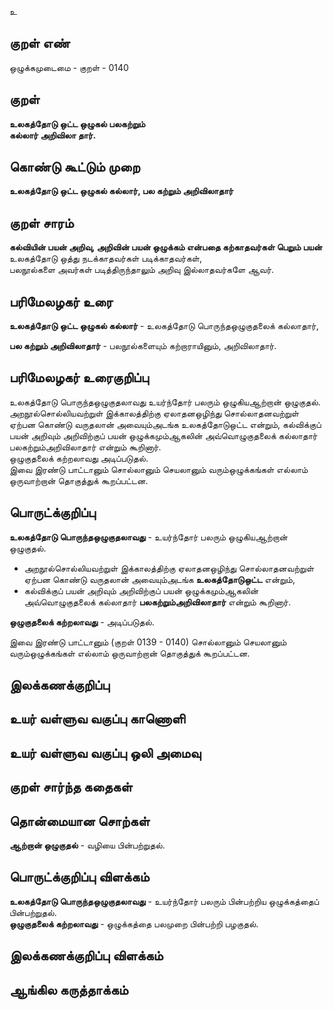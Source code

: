 உ

## குறள் எண் 

ஒழுக்கமுடைமை - குறள் - 0140  

## குறள் 

**உலகத்தோடு ஒட்ட ஒழுகல் பலகற்றும்  
கல்லார் அறிவிலா தார்.** 

## கொண்டு கூட்டும் முறை

**உலகத்தோடு ஒட்ட ஒழுகல் கல்லார், பல கற்றும் அறிவிலாதார்**  

## குறள் சாரம் 

**கல்வியின் பயன் அறிவு, அறிவின் பயன் ஒழுக்கம் என்பதை கற்காதவர்கள் பெறும் பயன்**   
உலகத்தோடு ஒத்து நடக்காதவர்கள் படிக்காதவர்கள்,  
பலநூல்களை அவர்கள் படித்திருந்தாலும் அறிவு இல்லாதவர்களே ஆவர்.  

## பரிமேலழகர் உரை

**உலகத்தோடு ஒட்ட ஒழுகல் கல்லார்** - உலகத்தோடு பொருந்தஒழுகுதலைக் கல்லாதார்,  

**பல கற்றும் அறிவிலாதார்** - பலநூல்களையும் கற்றாராயினும், அறிவிலாதார்.  

## பரிமேலழகர் உரைகுறிப்பு   

உலகத்தோடு பொருந்தஒழுகுதலாவது உயர்ந்தோர் பலரும் ஒழுகியஆற்றான் ஒழுகுதல்.  
அறநூல்சொல்லியவற்றுள் இக்காலத்திற்கு ஏலாதனஒழிந்து சொல்லாதனவற்றுள் ஏற்பன கொண்டு வருதலான் அவையும்அடங்க உலகத்தோடுஒட்ட என்றும், கல்விக்குப் பயன் அறிவும் அறிவிற்குப் பயன் ஒழுக்கமும்ஆகலின் அவ்வொழுகுதலைக் கல்லாதார் பலகற்றும்அறிவிலாதார் என்றும் கூறினார்.  
ஒழுகுதலைக் கற்றலாவது அடிப்படுதல்.  
இவை இரண்டு பாட்டானும் சொல்லானும் செயலானும் வரும்ஒழுக்கங்கள் எல்லாம் ஒருவாற்றான் தொகுத்துக் கூறப்பட்டன.  

## பொருட்க்குறிப்பு 

**உலகத்தோடு பொருந்தஒழுகுதலாவது** - உயர்ந்தோர் பலரும் ஒழுகியஆற்றான் ஒழுகுதல்.    

* அறநூல்சொல்லியவற்றுள் இக்காலத்திற்கு ஏலாதனஒழிந்து சொல்லாதனவற்றுள் ஏற்பன கொண்டு வருதலான் அவையும்அடங்க **உலகத்தோடுஒட்ட** என்றும்,  
* கல்விக்குப் பயன் அறிவும் அறிவிற்குப் பயன் ஒழுக்கமும்ஆகலின் அவ்வொழுகுதலைக் கல்லாதார் **பலகற்றும்அறிவிலாதார்** என்றும் கூறினார்.    

**ஒழுகுதலைக் கற்றலாவது** - அடிப்படுதல்.    

இவை இரண்டு பாட்டானும் (குறள் 0139 - 0140) சொல்லானும் செயலானும் வரும்ஒழுக்கங்கள் எல்லாம் ஒருவாற்றான் தொகுத்துக் கூறப்பட்டன.  

## இலக்கணக்குறிப்பு  


## உயர் வள்ளுவ வகுப்பு காணொளி


## உயர் வள்ளுவ வகுப்பு ஒலி அமைவு 

 
## குறள் சார்ந்த கதைகள் 


## தொன்மையான சொற்கள்

**ஆற்றான் ஒழுகுதல்** - வழியை பின்பற்றுதல்.  

## பொருட்க்குறிப்பு விளக்கம்

**உலகத்தோடு பொருந்தஒழுகுதலாவது** - உயர்ந்தோர் பலரும் பின்பற்றிய ஒழுக்கத்தைப் பின்பற்றுதல்.  
**ஒழுகுதலைக் கற்றலாவது** - ஒழுக்கத்தை பலமுறை பின்பற்றி பழகுதல்.  

## இலக்கணக்குறிப்பு விளக்கம்


## ஆங்கில கருத்தாக்கம் 


